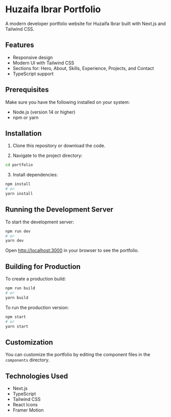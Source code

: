 # Huzaifa Ibrar Portfolio

A modern developer portfolio website for Huzaifa Ibrar built with Next.js and Tailwind CSS.

## Features

- Responsive design
- Modern UI with Tailwind CSS
- Sections for: Hero, About, Skills, Experience, Projects, and Contact
- TypeScript support

## Prerequisites

Make sure you have the following installed on your system:

- Node.js (version 14 or higher)
- npm or yarn

## Installation

1. Clone this repository or download the code.

2. Navigate to the project directory:

```bash
cd portfolio
```

3. Install dependencies:

```bash
npm install
# or
yarn install
```

## Running the Development Server

To start the development server:

```bash
npm run dev
# or
yarn dev
```

Open [http://localhost:3000](http://localhost:3000) in your browser to see the portfolio.

## Building for Production

To create a production build:

```bash
npm run build
# or
yarn build
```

To run the production version:

```bash
npm start
# or
yarn start
```

## Customization

You can customize the portfolio by editing the component files in the `components` directory.

## Technologies Used

- Next.js
- TypeScript
- Tailwind CSS
- React Icons
- Framer Motion 